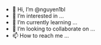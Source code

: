 - 👋 Hi, I’m @nguyen1bl
- 👀 I’m interested in ...
- 🌱 I’m currently learning ...
- 💞️ I’m looking to collaborate on ...
- 📫 How to reach me ...

<!---
nguyen1bl/nguyen1bl is a ✨ special ✨ repository because its `README.md` (this file) appears on your GitHub profile.
You can click the Preview link to take a look at your changes.
--->
